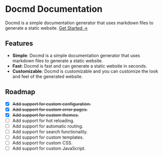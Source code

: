 # Docmd Documentation

Docmd is a simple documentation generator that uses markdown files to generate a static website. [Get Started →](/getting-started)

## Features

- **Simple**: Docmd is a simple documentation generator that uses markdown files to generate a static website.
- **Fast**: Docmd is fast and can generate a static website in seconds.
- **Customizable**: Docmd is customizable and you can customize the look and feel of the generated website.

## Roadmap

- [x] ~~Add support for custom configuration.~~
- [x] ~~Add support for custom error pages.~~
- [x] ~~Add support for custom themes.~~
- [ ] Add support for hot reloading.
- [ ] Add support for automatic routing.
- [ ] Add support for search functionality.
- [ ] Add support for custom templates.
- [ ] Add support for custom CSS.
- [ ] Add support for custom JavaScript.
